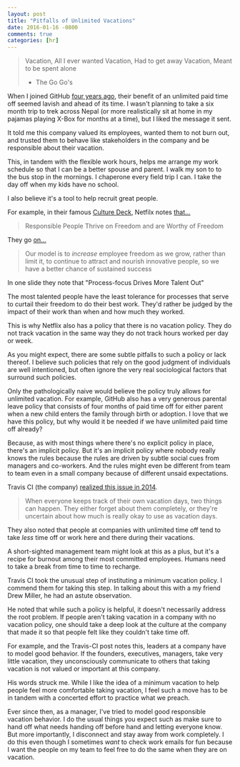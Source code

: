 ```yaml
---
layout: post
title: "Pitfalls of Unlimited Vacations"
date: 2016-01-16 -0800
comments: true
categories: [hr]
---
```


> Vacation, All I ever wanted
> Vacation, Had to get away
> Vacation, Meant to be spent alone
> - The Go Go's

When I joined GitHub [four years ago](https://github.com/blog/1002-phil-haack-is-a-githubber), their benefit of an unlimited paid time off seemed lavish and ahead of its time. I wasn't planning to take a six month trip to trek across Nepal (or more realistically sit at home in my pajamas playing X-Box for months at a time), but I liked the message it sent.

It told me this company valued its employees, wanted them to not burn out, and trusted them to behave like stakeholders in the company and be responsible about their vacation.

This, in tandem with the flexible work hours, helps me arrange my work schedule so that I can be a better spouse and parent. I walk my son to to the bus stop in the mornings. I chaperone every field trip I can. I take the day off when my kids have no school.

I also believe it's a tool to help recruit great people.

For example, in their famous [Culture Deck](http://www.slideshare.net/reed2001/culture-1798664), Netfilx notes [that...](http://www.slideshare.net/reed2001/culture-1798664/41-Responsible_PeopleThrive_on_Freedomand_are)

> Responsible People Thrive on Freedom and are Worthy of Freedom

They go [on...](http://www.slideshare.net/reed2001/culture-1798664/42-Our_model_is_to_increaseemployee)

> Our model is to _increase_ employee freedom as we grow, rather than limit it, to continue to attract and nourish innovative people, so we have a better chance of sustained success

In one slide they note that "Process-focus Drives More Talent Out"

The most talented people have the least tolerance for processes that serve to curtail their freedom to do their best work. They'd rather be judged by the impact of their work than when and how much they worked.

This is why Netflix also has a policy that there is no vacation policy. They do not track vacation in the same way they do not track hours worked per day or week.

As you might expect, there are some subtle pitfalls to such a policy or lack thereof. I believe such policies that rely on the good judgment of individuals are well intentioned, but often ignore the very real sociological factors that surround such policies.

Only the pathologically naive would believe the policy truly allows for unlimited vacation. For example, GitHub also has a very generous parental leave policy that consists of four months of paid time off for either parent when a new child enters the family through birth or adoption. I love that we have this policy, but why would it be needed if we have unlimited paid time off already?

Because, as with most things where there's no explicit policy in place, there's an implicit policy. But it's an implicit policy where nobody really knows the rules because the rules are driven by subtle social cues from managers and co-workers. And the rules might even be different from team to team even in a small company because of different unsaid expectations.

Travis CI (the company) [realized this issue in 2014](http://www.paperplanes.de/2014/12/10/from-open-to-minimum-vacation-policy.html).

> When everyone keeps track of their own vacation days, two things can happen. They either forget about them completely, or they're uncertain about how much is really okay to use as vacation days.

They also noted that people at companies with unlimited time off tend to take _less_ time off or work here and there during their vacations.

A short-sighted management team might look at this as a plus, but it's a recipe for burnout among their most committed employees. Humans need to take a break from time to time to recharge.

Travis CI took the unusual step of instituting a minimum vacation policy. I commend them for taking this step. In talking about this with a my friend Drew Miller, he had an astute observation.

He noted that while such a policy is helpful, it doesn't necessarily address the root problem. If people aren't taking vacation in a company with no vacation policy, one should take a deep look at the culture at the company that made it so that people felt like they couldn't take time off.

For example, and the Travis-CI post notes this, leaders at a company have to model good behavior. If the founders, executives, managers, take very little vacation, they unconsciously communicate to others that taking vacation is not valued or important at this company.

His words struck me. While I like the idea of a minimum vacation to help people feel more comfortable taking vacation, I feel such a move has to be in tandem with a concerted effort to practice what we preach.

Ever since then, as a manager, I've tried to model good responsible vacation behavior. I do the usual things you expect such as make sure to hand off what needs handing off before hand and letting everyone know. But more importantly, I disconnect and stay away from work completely. I do this even though I sometimes _want_ to check work emails for fun because I want the people on my team to feel free to do the same when they are on vacation.
